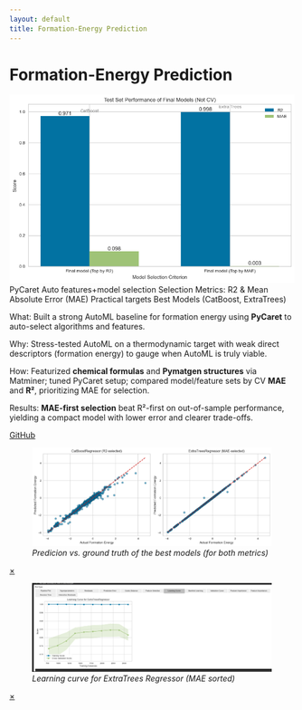 ```yaml
---
layout: default
title: Formation-Energy Prediction
---
```

# Formation-Energy Prediction

<div class="media">
  <img src="/assets/img/projects/formation-energy/hero.png" alt="[Hero caption here]" />
</div>

<div class="metrics">
  <span class="metric">PyCaret</span>
  <span class="metric alt">Auto features+model selection</span>
  <span class="metric good">Selection Metrics: R2 & Mean Absolute Error (MAE)</span>
  <span class="metric good">Practical targets</span>
  <span class="metric alt">Best Models (CatBoost, ExtraTrees)</span>
</div>

<p><span class="label">What:</span> Built a strong AutoML baseline for formation energy using <strong>PyCaret</strong> to auto-select algorithms and features.</p>
<p><span class="label">Why:</span> Stress-tested AutoML on a thermodynamic target with weak direct descriptors (formation energy) to gauge when AutoML is truly viable.</p>
<p><span class="label">How:</span> Featurized <strong>chemical formulas</strong> and <strong>Pymatgen structures</strong> via Matminer; tuned PyCaret setup; compared model/feature sets by CV <strong>MAE</strong> and <strong>R²</strong>, prioritizing MAE for selection.</p>
<p><span class="label">Results:</span> <strong>MAE-first selection</strong> beat R²-first on out-of-sample performance, yielding a compact model with lower error and clearer trade-offs.</p>

<p><a class="btn" href="https://github.com/submerged-in-matrix/materials-ml-projects-/tree/main/Projects/P_2_Formation_Energy_Prediction" target="_blank" rel="noopener">GitHub</a></p>

<div class="gallery stack">
  <figure class="figure tilt">
    <a href="#fe-fig1"><img src="/assets/img/projects/formation-energy/fig1.png" alt=""></a>
    <figcaption><em>Predicion vs. ground truth of the best models (for both metrics)</em></figcaption>
  </figure>
  <div id="fe-fig1" class="lb"><a class="x" href="#">×</a><img src="/assets/img/formation-energy/projects/fig1.png" alt=""></div>

  <figure class="figure tilt">
    <a href="#fe-fig2"><img src="/assets/img/projects/formation-energy/fig2.png" alt=""></a>
    <figcaption><em>Learning curve for ExtraTrees Regressor (MAE sorted)</em></figcaption>
  </figure>
  <div id="fe-fig2" class="lb"><a class="x" href="#">×</a><img src="/assets/img/formation-energy/projects/fig2.png" alt=""></div>
</div>
